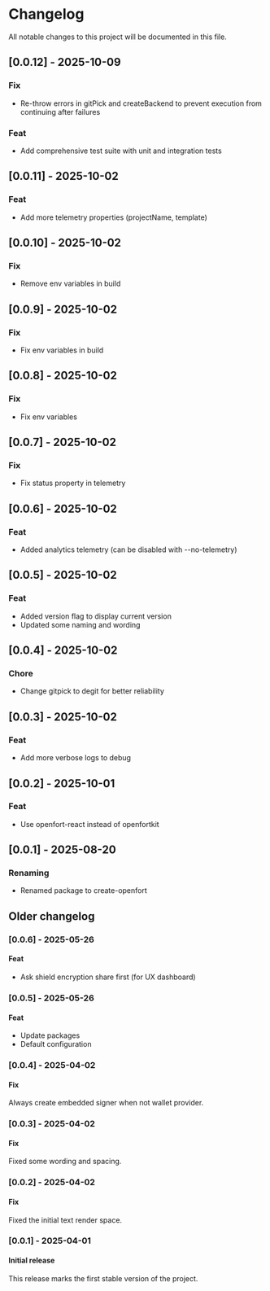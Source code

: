 # Changelog

All notable changes to this project will be documented in this file.

## [0.0.12] - 2025-10-09

### Fix

- Re-throw errors in gitPick and createBackend to prevent execution from continuing after failures

### Feat

- Add comprehensive test suite with unit and integration tests

## [0.0.11] - 2025-10-02

### Feat

- Add more telemetry properties (projectName, template)

## [0.0.10] - 2025-10-02

### Fix

- Remove env variables in build

## [0.0.9] - 2025-10-02

### Fix

- Fix env variables in build

## [0.0.8] - 2025-10-02

### Fix

- Fix env variables

## [0.0.7] - 2025-10-02

### Fix

- Fix status property in telemetry

## [0.0.6] - 2025-10-02

### Feat

- Added analytics telemetry (can be disabled with --no-telemetry)

## [0.0.5] - 2025-10-02

### Feat

- Added version flag to display current version
- Updated some naming and wording

## [0.0.4] - 2025-10-02

### Chore

- Change gitpick to degit for better reliability

## [0.0.3] - 2025-10-02

### Feat

- Add more verbose logs to debug

## [0.0.2] - 2025-10-01

### Feat

- Use openfort-react instead of openfortkit

## [0.0.1] - 2025-08-20

### Renaming

- Renamed package to create-openfort

## Older changelog

### [0.0.6] - 2025-05-26

#### Feat

- Ask shield encryption share first (for UX dashboard)

### [0.0.5] - 2025-05-26

#### Feat

- Update packages
- Default configuration

### [0.0.4] - 2025-04-02

#### Fix

Always create embedded signer when not wallet provider.

### [0.0.3] - 2025-04-02

#### Fix

Fixed some wording and spacing.

### [0.0.2] - 2025-04-02

#### Fix

Fixed the initial text render space.

### [0.0.1] - 2025-04-01

#### Initial release

This release marks the first stable version of the project.

